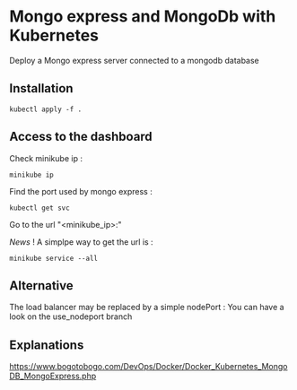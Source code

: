 # Mongo express and MongoDb with Kubernetes

Deploy a Mongo express server connected to a mongodb database

## Installation

```
kubectl apply -f .
```

## Access to the dashboard

Check minikube ip :
```
minikube ip
```

Find the port used by mongo express :
```
kubectl get svc
```

Go to the url "<minikube_ip>:<mongo-express-port>"

*News* !
A simplpe way to get the url is :
```
minikube service --all
```

## Alternative

The load balancer may be replaced by a simple nodePort :
You can have a look on the use_nodeport branch

## Explanations


https://www.bogotobogo.com/DevOps/Docker/Docker_Kubernetes_MongoDB_MongoExpress.php